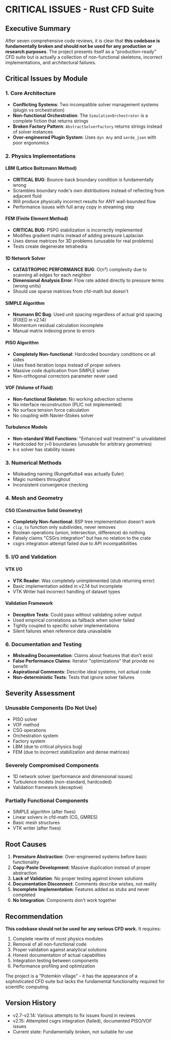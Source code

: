# CRITICAL ISSUES - Rust CFD Suite

## Executive Summary

After seven comprehensive code reviews, it is clear that **this codebase is fundamentally broken and should not be used for any production or research purposes**. The project presents itself as a "production-ready" CFD suite but is actually a collection of non-functional skeletons, incorrect implementations, and architectural failures.

## Critical Issues by Module

### 1. Core Architecture
- **Conflicting Systems**: Two incompatible solver management systems (plugin vs orchestration)
- **Non-functional Orchestration**: The `SimulationOrchestrator` is a complete fiction that returns strings
- **Broken Factory Pattern**: `AbstractSolverFactory` returns strings instead of solver instances
- **Over-engineered Plugin System**: Uses `dyn Any` and `serde_json` with poor ergonomics

### 2. Physics Implementations

#### LBM (Lattice Boltzmann Method)
- **CRITICAL BUG**: Bounce-back boundary condition is fundamentally wrong
- Scrambles boundary node's own distributions instead of reflecting from adjacent fluid
- Will produce physically incorrect results for ANY wall-bounded flow
- Performance issues with full array copy in streaming step

#### FEM (Finite Element Method)
- **CRITICAL BUG**: PSPG stabilization is incorrectly implemented
- Modifies gradient matrix instead of adding pressure Laplacian
- Uses dense matrices for 3D problems (unusable for real problems)
- Tests create degenerate tetrahedra

#### 1D Network Solver
- **CATASTROPHIC PERFORMANCE BUG**: O(n²) complexity due to scanning all edges for each neighbor
- **Dimensional Analysis Error**: Flow rate added directly to pressure terms (wrong units)
- Should use sparse matrices from cfd-math but doesn't

#### SIMPLE Algorithm
- **Neumann BC Bug**: Used unit spacing regardless of actual grid spacing (FIXED in v2.14)
- Momentum residual calculation incomplete
- Manual matrix indexing prone to errors

#### PISO Algorithm
- **Completely Non-functional**: Hardcoded boundary conditions on all sides
- Uses fixed iteration loops instead of proper solvers
- Massive code duplication from SIMPLE solver
- Non-orthogonal correctors parameter never used

#### VOF (Volume of Fluid)
- **Non-functional Skeleton**: No working advection scheme
- No interface reconstruction (PLIC not implemented)
- No surface tension force calculation
- No coupling with Navier-Stokes solver

#### Turbulence Models
- **Non-standard Wall Functions**: "Enhanced wall treatment" is unvalidated
- Hardcoded for j=0 boundaries (unusable for arbitrary geometries)
- k-ε solver has stability issues

### 3. Numerical Methods
- Misleading naming (RungeKutta4 was actually Euler)
- Magic numbers throughout
- Inconsistent convergence checking

### 4. Mesh and Geometry

#### CSG (Constructive Solid Geometry)
- **Completely Non-functional**: BSP tree implementation doesn't work
- `clip_to` function only subdivides, never removes
- Boolean operations (union, intersection, difference) do nothing
- Falsely claims "CSGrs integration" but has no relation to the crate
- csgrs integration attempt failed due to API incompatibilities

### 5. I/O and Validation

#### VTK I/O
- **VTK Reader**: Was completely unimplemented (stub returning error)
- Basic implementation added in v2.14 but incomplete
- VTK Writer had incorrect handling of dataset types

#### Validation Framework
- **Deceptive Tests**: Could pass without validating solver output
- Used empirical correlations as fallback when solver failed
- Tightly coupled to specific solver implementations
- Silent failures when reference data unavailable

### 6. Documentation and Testing
- **Misleading Documentation**: Claims about features that don't exist
- **False Performance Claims**: Iterator "optimizations" that provide no benefit
- **Aspirational Comments**: Describe ideal systems, not actual code
- **Non-deterministic Tests**: Tests that ignore solver failures

## Severity Assessment

### Unusable Components (Do Not Use)
- PISO solver
- VOF method
- CSG operations
- Orchestration system
- Factory system
- LBM (due to critical physics bug)
- FEM (due to incorrect stabilization and dense matrices)

### Severely Compromised Components
- 1D network solver (performance and dimensional issues)
- Turbulence models (non-standard, hardcoded)
- Validation framework (deceptive)

### Partially Functional Components
- SIMPLE algorithm (after fixes)
- Linear solvers in cfd-math (CG, GMRES)
- Basic mesh structures
- VTK writer (after fixes)

## Root Causes

1. **Premature Abstraction**: Over-engineered systems before basic functionality
2. **Copy-Paste Development**: Massive duplication instead of proper abstraction
3. **Lack of Validation**: No proper testing against known solutions
4. **Documentation Disconnect**: Comments describe wishes, not reality
5. **Incomplete Implementation**: Features added as stubs and never completed
6. **No Integration**: Components don't work together

## Recommendation

**This codebase should not be used for any serious CFD work.** It requires:

1. Complete rewrite of most physics modules
2. Removal of all non-functional code
3. Proper validation against analytical solutions
4. Honest documentation of actual capabilities
5. Integration testing between components
6. Performance profiling and optimization

The project is a "Potemkin village" - it has the appearance of a sophisticated CFD suite but lacks the fundamental functionality required for scientific computing.

## Version History

- v2.7-v2.14: Various attempts to fix issues found in reviews
- v2.15: Attempted csgrs integration (failed), documented PISO/VOF issues
- Current state: Fundamentally broken, not suitable for use